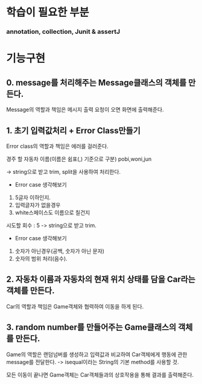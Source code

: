 # 학습이 필요한 부분

### annotation, collection, Junit & assertJ

# 기능구현


## 0. message를 처리해주는 Message클래스의 객체를 만든다.

Message의 역할과 책임은 메시지 출력 요청이 오면 화면에 출력해준다.

## 1. 초기 입력값처리 + Error Class만들기
Error class의 역할과 책임은 에러를 걸러준다.

경주 할 자동차 이름(이름은 쉼표(,) 기준으로 구분)
pobi,woni,jun

-> string으로 받고 trim, split을 사용하여 처리한다.

- Error case 생각해보기

1. 5글자 이하인지.
2. 입력글자가 없을경우
3. white스페이스도 이름으로 칠건지

시도할 회수 : 5
-> string으로 받고 trim.

- Error case 생각해보기

1. 숫자가 아닌경우(공백, 숫자가 아닌 문자)
2. 숫자의 범위 처리(음수).

## 2. 자동차 이름과 자동차의 현재 위치 상태를 담을 Car라는 객체를 만든다.

Car의 역할과 책임은 Game객체와 협력하여 이동을 하게 된다.

## 3. random number를 만들어주는 Game클래스의 객체를 만든다.

Game의 역할은 랜덤넘버를 생성하고 입력값과 비교하여 Car객체에게 행동에 관한 message를 전달한다.
-> isequal이라는 String의 기본 method를 사용할 것.

모든 이동이 끝나면 Game객체는 Car객체들과의 상호작용을 통해 결과를 출력해준다.